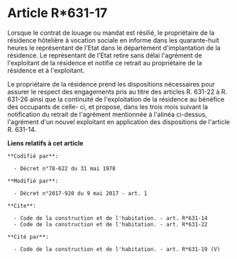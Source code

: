 # Article R*631-17

Lorsque le contrat de louage ou mandat est résilié, le propriétaire de la résidence hôtelière à vocation sociale en informe
dans les quarante-huit heures le représentant de l'Etat dans le département d'implantation de la résidence. Le représentant
de l'Etat retire sans délai l'agrément de l'exploitant de la résidence et notifie ce retrait au propriétaire de la résidence
et à l'exploitant.

Le propriétaire de la résidence prend les dispositions nécessaires pour assurer le respect des engagements pris au titre des
articles R. 631-22 à R. 631-26 ainsi que la continuité de l'exploitation de la résidence au bénéfice des occupants de celle-
ci, et propose, dans les trois mois suivant la notification du retrait de l'agrément mentionnée à l'alinéa ci-dessus,
l'agrément d'un nouvel exploitant en application des dispositions de l'article R. 631-14.

**Liens relatifs à cet article**

	**Codifié par**:

	  - Décret n°78-622 du 31 mai 1978

	**Modifié par**:

	  - Décret n°2017-920 du 9 mai 2017 - art. 1

	**Cite**:

	  - Code de la construction et de l'habitation. - art. R*631-14
	  - Code de la construction et de l'habitation. - art. R*631-22

	**Cité par**:

	  - Code de la construction et de l'habitation. - art. R*631-19 (V)

